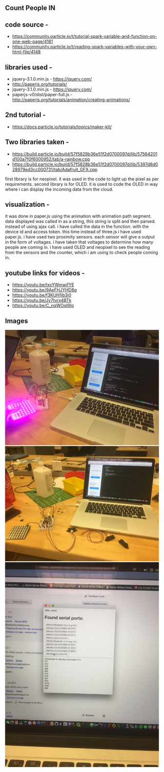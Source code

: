 ## Count People IN

## code source - 
- https://community.particle.io/t/tutorial-spark-variable-and-function-on-one-web-page/4181
- https://community.particle.io/t/reading-spark-variables-with-your-own-html-file/4148

## libraries used - 
- jquery-3.1.0.min.js - https://jquery.com/
- http://paperjs.org/tutorials/
- jquery-3.1.0.min.js - https://jquery.com/
- paperjs-v0/dist/paper-full.js - http://paperjs.org/tutorials/animation/creating-animations/

## 2nd tutorial - 
- https://docs.particle.io/tutorials/topics/maker-kit/
## Two libraries taken - 
- https://build.particle.io/build/57f5828b36e51f2d0700097d/lib/57564201d100a7f0f6000952/tab/a-rainbow.cpp
- https://build.particle.io/build/57f5828b36e51f2d0700097d/lib/5397d8d028979ed3cc000731/tab/Adafruit_GFX.cpp

first library is for neopixel. it was used in the code to light up the pixel as per requirements.
second library is for OLED. it is used to code the OLED in way where i can display the incoming data from the cloud.

## visualization - 
it was done in paper.js using the animation with animation path segment. data displayed was called in as a string, this string is split and then parsed. instead of using ajax call. i have called the data in the function.  with the device id and access token. this time instead of three.js i have used paper.js.
i have used two proximity sensors. each sensor will give a output in the form of voltages. i have taken that voltages to determine how many people are coming in. i have used OLED and neopixel to see the reading from the sensors and the counter, which i am using to check people coming in.

## youtube links for videos - 
- https://youtu.be/txcYWmwifYE
- https://youtu.be/9AeFHJYHD8g
- https://youtu.be/f3KUH1jb3j0
- https://youtu.be/Jv7tvrx4BTk
- https://youtu.be/C_nqWOqI9Io

## Images
![neopixel](https://github.com/abhisheksuhasmhatre/Project-2/blob/master/IMG_8924.jpg)
![sensor](https://github.com/abhisheksuhasmhatre/Project-2/blob/master/IMG_8925.jpg)
![output](https://github.com/abhisheksuhasmhatre/Project-2/blob/master/IMG_8926.jpg)
